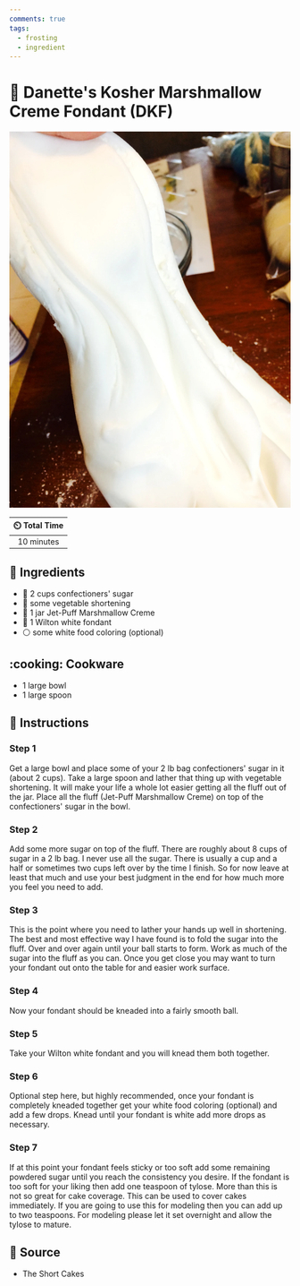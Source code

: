 ```yaml
---
comments: true
tags:
  - frosting
  - ingredient
---
```

# :cake: Danette's Kosher Marshmallow Creme Fondant (DKF)

![Danette's Kosher Marshmallow Creme Fondant (DKF)](../../assets/images/danette's-kosher-marshmallow-creme-fondant.png)

| :timer_clock: Total Time |
|:-----------------------: |
| 10 minutes |

## :salt: Ingredients

- :candy: 2 cups confectioners' sugar
- :carrot: some vegetable shortening
- :dango: 1 jar Jet-Puff Marshmallow Creme
- :cake: 1 Wilton white fondant
- :white_circle: some white food coloring (optional)

## :cooking: Cookware

- 1 large bowl
- 1 large spoon

## :pencil: Instructions

### Step 1

Get a large bowl and place some of your 2 lb bag confectioners' sugar in it (about 2 cups). Take a large spoon and
lather that thing up with vegetable shortening. It will make your life a whole lot easier getting all the fluff out of
the jar. Place all the fluff (Jet-Puff Marshmallow Creme) on top of the confectioners' sugar in the bowl.

### Step 2

Add some more sugar on top of the fluff. There are roughly about 8 cups of sugar in a 2 lb bag. I never use all the
sugar. There is usually a cup and a half or sometimes two cups left over by the time I finish. So for now leave at least
that much and use your best judgment in the end for how much more you feel you need to add.

### Step 3

This is the point where you need to lather your hands up well in shortening. The best and most effective way I have
found is to fold the sugar into the fluff. Over and over again until your ball starts to form. Work as much of the sugar
into the fluff as you can. Once you get close you may want to turn your fondant out onto the table for and easier work
surface.

### Step 4

Now your fondant should be kneaded into a fairly smooth ball.

### Step 5

Take your Wilton white fondant and you will knead them both together.

### Step 6

Optional step here, but highly recommended, once your fondant is completely kneaded together get your white food
coloring (optional) and add a few drops. Knead until your fondant is white add more drops as necessary.

### Step 7

If at this point your fondant feels sticky or too soft add some remaining powdered sugar until you reach the consistency
you desire. If the fondant is too soft for your liking then add one teaspoon of tylose.  More than this is not so great
for cake coverage. This can be used to cover cakes immediately. If you are going to use this for modeling then you can
add up to two teaspoons. For modeling please let it set overnight and allow the tylose to mature.

## :link: Source

- The Short Cakes
